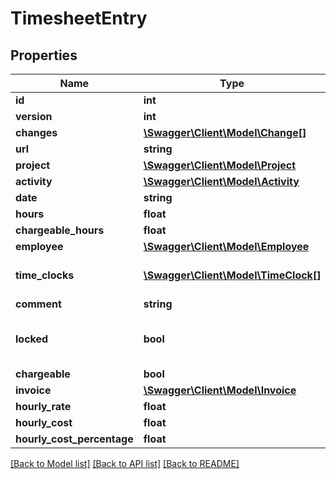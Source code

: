 # TimesheetEntry

## Properties
Name | Type | Description | Notes
------------ | ------------- | ------------- | -------------
**id** | **int** |  | [optional] 
**version** | **int** |  | [optional] 
**changes** | [**\Swagger\Client\Model\Change[]**](Change.md) |  | [optional] 
**url** | **string** |  | [optional] 
**project** | [**\Swagger\Client\Model\Project**](Project.md) |  | [optional] 
**activity** | [**\Swagger\Client\Model\Activity**](Activity.md) |  | 
**date** | **string** |  | 
**hours** | **float** |  | 
**chargeable_hours** | **float** |  | [optional] 
**employee** | [**\Swagger\Client\Model\Employee**](Employee.md) |  | 
**time_clocks** | [**\Swagger\Client\Model\TimeClock[]**](TimeClock.md) | Link to stop watches on this hour. | [optional] 
**comment** | **string** |  | [optional] 
**locked** | **bool** | Indicates if the hour can be changed. | [optional] 
**chargeable** | **bool** |  | [optional] 
**invoice** | [**\Swagger\Client\Model\Invoice**](Invoice.md) |  | [optional] 
**hourly_rate** | **float** |  | [optional] 
**hourly_cost** | **float** |  | [optional] 
**hourly_cost_percentage** | **float** |  | [optional] 

[[Back to Model list]](../../README.md#documentation-for-models) [[Back to API list]](../../README.md#documentation-for-api-endpoints) [[Back to README]](../../README.md)

